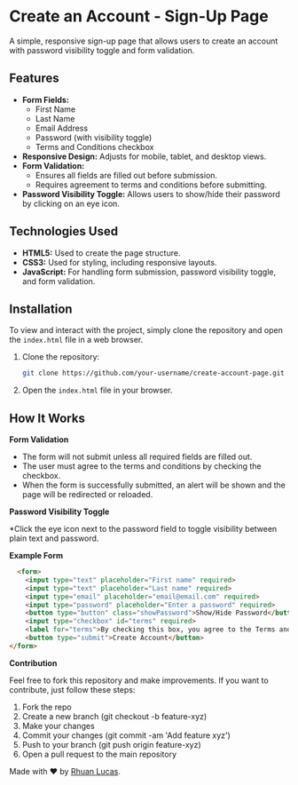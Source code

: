 # Create an Account - Sign-Up Page

A simple, responsive sign-up page that allows users to create an account with password visibility toggle and form validation.

## Features

- **Form Fields:**
  - First Name
  - Last Name
  - Email Address
  - Password (with visibility toggle)
  - Terms and Conditions checkbox
- **Responsive Design:** Adjusts for mobile, tablet, and desktop views.
- **Form Validation:**
  - Ensures all fields are filled out before submission.
  - Requires agreement to terms and conditions before submitting.
- **Password Visibility Toggle:** Allows users to show/hide their password by clicking on an eye icon.

## Technologies Used

- **HTML5:** Used to create the page structure.
- **CSS3:** Used for styling, including responsive layouts.
- **JavaScript:** For handling form submission, password visibility toggle, and form validation.

## Installation

To view and interact with the project, simply clone the repository and open the `index.html` file in a web browser.

1. Clone the repository:
   ```bash
   git clone https://github.com/your-username/create-account-page.git
   ```
2. Open the ```index.html``` file in your browser.

## How It Works

**Form Validation**

* The form will not submit unless all required fields are filled out.
* The user must agree to the terms and conditions by checking the checkbox.
* When the form is successfully submitted, an alert will be shown and the page will be redirected or reloaded.
  
**Password Visibility Toggle**

*Click the eye icon next to the password field to toggle visibility between plain text and password.

**Example Form**
```html
  <form>
    <input type="text" placeholder="First name" required>
    <input type="text" placeholder="Last name" required>
    <input type="email" placeholder="email@email.com" required>
    <input type="password" placeholder="Enter a password" required>
    <button type="button" class="showPassword">Show/Hide Password</button>
    <input type="checkbox" id="terms" required>
    <label for="terms">By checking this box, you agree to the Terms and Conditions.</label>
    <button type="submit">Create Account</button>
</form>
 ```
**Contribution**

Feel free to fork this repository and make improvements. If you want to contribute, just follow these steps:

1. Fork the repo
2. Create a new branch (git checkout -b feature-xyz)
3. Make your changes
4. Commit your changes (git commit -am 'Add feature xyz')
5. Push to your branch (git push origin feature-xyz)
6. Open a pull request to the main repository

Made with ❤️ by [Rhuan Lucas](https://github.com/rhuanlucasdev).
